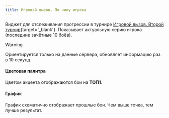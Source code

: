 ```yaml
---
title: Игровой вызов. По нику игрока
---
```


Виджет для отслеживания прогрессии в турнире [Игровой вызов. Второй турнир](https://challenge.tanki.su/challenge/708){target='_blank'}. Показывает актуальную серию игрока (последние зачётные 10 боёв).

> [!WARNING]
> Ориентируется только на данные сервера, обновляет информацию раз в 10 секунд.

#### Цветовая палитра
Цветом акцента отображаются бои на **ТОП1**.

#### График
График схематично отображает прошлые бои. Чем выше точка, тем лучше результат.